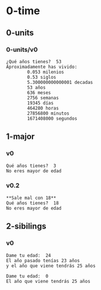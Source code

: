 # 0-time

## 0-units

### 0-units/v0
~~~
¿Qué años tienes?  53
Aproximadamente has vivido:
        0.053 milenios
        0.53 siglos
        5.300000000000001 decadas
        53 años
        636 meses
        2756 semanas
        19345 días
        464280 horas
        27856800 minutos
        1671408000 segundos
~~~

## 1-major

### v0
~~~
Qué años tienes?  3
No eres mayor de edad
~~~

### v0.2
~~~
**Sale mal con 18**
Qué años tienes?  18
No eres mayor de edad
~~~

## 2-sibilings

### v0
~~~
Dame tu edad:  24
El año pasado tenías 23 años
y el año que viene tendrás 25 años
~~~

~~~
Dame tu edad:  0
El año que viene tendrás 25 años
~~~

